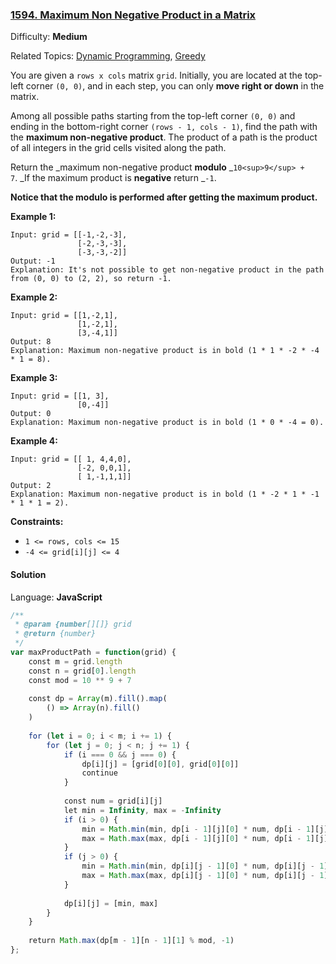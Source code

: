 ### [1594\. Maximum Non Negative Product in a Matrix](https://leetcode.com/problems/maximum-non-negative-product-in-a-matrix/)

Difficulty: **Medium**  

Related Topics: [Dynamic Programming](https://leetcode.com/tag/dynamic-programming/), [Greedy](https://leetcode.com/tag/greedy/)


You are given a `rows x cols` matrix `grid`. Initially, you are located at the top-left corner `(0, 0)`, and in each step, you can only **move right or down** in the matrix.

Among all possible paths starting from the top-left corner `(0, 0)` and ending in the bottom-right corner `(rows - 1, cols - 1)`, find the path with the **maximum non-negative product**. The product of a path is the product of all integers in the grid cells visited along the path.

Return the _maximum non-negative product **modulo** _`10<sup>9</sup> + 7`. _If the maximum product is **negative** return _`-1`.

**Notice that the modulo is performed after getting the maximum product.**

**Example 1:**

```
Input: grid = [[-1,-2,-3],
               [-2,-3,-3],
               [-3,-3,-2]]
Output: -1
Explanation: It's not possible to get non-negative product in the path from (0, 0) to (2, 2), so return -1.
```

**Example 2:**

```
Input: grid = [[1,-2,1],
               [1,-2,1],
               [3,-4,1]]
Output: 8
Explanation: Maximum non-negative product is in bold (1 * 1 * -2 * -4 * 1 = 8).
```

**Example 3:**

```
Input: grid = [[1, 3],
               [0,-4]]
Output: 0
Explanation: Maximum non-negative product is in bold (1 * 0 * -4 = 0).
```

**Example 4:**

```
Input: grid = [[ 1, 4,4,0],
               [-2, 0,0,1],
               [ 1,-1,1,1]]
Output: 2
Explanation: Maximum non-negative product is in bold (1 * -2 * 1 * -1 * 1 * 1 = 2).
```

**Constraints:**

*   `1 <= rows, cols <= 15`
*   `-4 <= grid[i][j] <= 4`


#### Solution

Language: **JavaScript**

```javascript
/**
 * @param {number[][]} grid
 * @return {number}
 */
var maxProductPath = function(grid) {
    const m = grid.length
    const n = grid[0].length
    const mod = 10 ** 9 + 7
    
    const dp = Array(m).fill().map(
        () => Array(n).fill()
    )
    
    for (let i = 0; i < m; i += 1) {
        for (let j = 0; j < n; j += 1) {
            if (i === 0 && j === 0) {
                dp[i][j] = [grid[0][0], grid[0][0]]
                continue
            }
            
            const num = grid[i][j]
            let min = Infinity, max = -Infinity
            if (i > 0) {
                min = Math.min(min, dp[i - 1][j][0] * num, dp[i - 1][j][1] * num)
                max = Math.max(max, dp[i - 1][j][0] * num, dp[i - 1][j][1] * num)
            }
            if (j > 0) {
                min = Math.min(min, dp[i][j - 1][0] * num, dp[i][j - 1][1] * num)
                max = Math.max(max, dp[i][j - 1][0] * num, dp[i][j - 1][1] * num)
            }
            
            dp[i][j] = [min, max]
        }
    }
    
    return Math.max(dp[m - 1][n - 1][1] % mod, -1)
};
```
